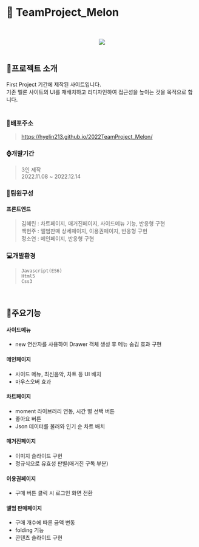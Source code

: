 # :page_with_curl: TeamProject_Melon
<br/>
<div align="center">
<br/>
  <img src="https://user-images.githubusercontent.com/118185282/230303422-e2dcd1e3-f89a-4ab2-86c3-b43d9788f04e.png"/>
</div>
<br/>

## :mega:프로젝트 소개
First Project 기간에 제작된 사이트입니다.<br/>
기존 멜론 사이트의 UI를 재배치하고 리디자인하여 접근성을 높이는 것을 목적으로 합니다.<br/>
<br/>

### :link:배포주소
> <https://hyelin213.github.io/2022TeamProject_Melon/>


### :watch:개발기간
> 3인 제작<br/>
> 2022.11.08 ~ 2022.12.14

### :raising_hand:팀원구성
#### 프론트엔드
> 김혜린 : 차트페이지, 매거진페이지, 사이드메뉴 기능, 반응형 구현<br/>
> 백현주 : 앨범판매 상세페이지, 이용권페이지, 반응형 구현<br/>
> 정소연 : 메인페이지, 반응형 구현

### :computer:개발환경
> `Javascript(ES6)`<br/>
> `Html5`<br/>
> `Css3`<br/>
<br/>

## :pushpin:주요기능

#### 사이드메뉴
- new 연산자를 사용하여 Drawer 객체 생성 후 메뉴 숨김 효과 구현

#### 메인페이지
- 사이드 메뉴, 최신음악, 차트 등 UI 배치
- 마우스오버 효과

#### 차트페이지
- moment 라이브러리 연동, 시간 별 선택 버튼
- 좋아요 버튼
- Json 데이터를 불러와 인기 순 차트 배치

#### 매거진페이지
- 이미지 슬라이드 구현
- 정규식으로 유효성 판별(매거진 구독 부분)

#### 이용권페이지
- 구매 버튼 클릭 시 로그인 화면 전환

#### 앨범 판매페이지
- 구매 개수에 따른 금액 변동
- folding 기능
- 콘텐츠 슬라이드 구현
